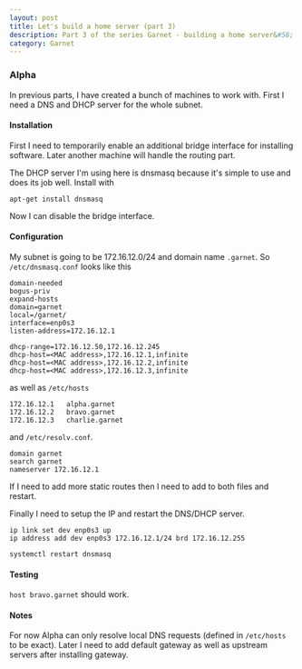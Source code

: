 ```yaml
---
layout: post
title: Let's build a home server (part 3)
description: Part 3 of the series Garnet - building a home server&#58; Alpha (DNS / DHCP server)
category: Garnet
---
```


### Alpha

In previous parts, I have created a bunch of machines to work with.
First I need a DNS and DHCP server for the whole subnet.

#### Installation

First I need to temporarily enable an additional bridge interface for installing software.
Later another machine will handle the routing part.

The DHCP server I'm using here is dnsmasq because it's simple to use and does its job well.
Install with
```
apt-get install dnsmasq
```
Now I can disable the bridge interface.

#### Configuration

My subnet is going to be 172.16.12.0/24 and domain name `.garnet`.
So `/etc/dnsmasq.conf` looks like this
```
domain-needed
bogus-priv
expand-hosts
domain=garnet
local=/garnet/
interface=enp0s3
listen-address=172.16.12.1

dhcp-range=172.16.12.50,172.16.12.245
dhcp-host=<MAC address>,172.16.12.1,infinite
dhcp-host=<MAC address>,172.16.12.2,infinite
dhcp-host=<MAC address>,172.16.12.3,infinite
```

as well as `/etc/hosts`
```
172.16.12.1   alpha.garnet
172.16.12.2   bravo.garnet
172.16.12.3   charlie.garnet
```

and `/etc/resolv.conf`.
```
domain garnet
search garnet
nameserver 172.16.12.1
```

If I need to add more static routes then I need to add to both files and restart.

Finally I need to setup the IP and restart the DNS/DHCP server.
```
ip link set dev enp0s3 up
ip address add dev enp0s3 172.16.12.1/24 brd 172.16.12.255

systemctl restart dnsmasq
```

#### Testing

`host bravo.garnet` should work.

#### Notes

For now Alpha can only resolve local DNS requests (defined in `/etc/hosts` to be exact).
Later I need to add default gateway as well as upstream servers after installing gateway.
